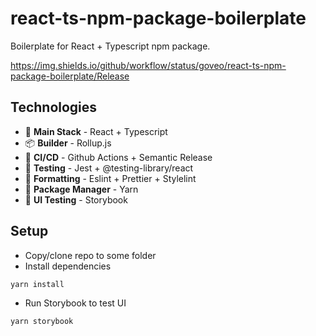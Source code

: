 # react-ts-npm-package-boilerplate

Boilerplate for React + Typescript npm package.

https://img.shields.io/github/workflow/status/goveo/react-ts-npm-package-boilerplate/Release

## Technologies

- 🧰 **Main Stack** - React + Typescript
- 📦 **Builder** - Rollup.js
- 🚚 **CI/CD** - Github Actions + Semantic Release
- 🧪 **Testing** - Jest + @testing-library/react
- 📃 **Formatting** - Eslint + Prettier + Stylelint
- 💼 **Package Manager** - Yarn
- 🌈 **UI Testing** - Storybook

## Setup

- Copy/clone repo to some folder
- Install dependencies

```bash
yarn install
```

- Run Storybook to test UI

```bash
yarn storybook
```
